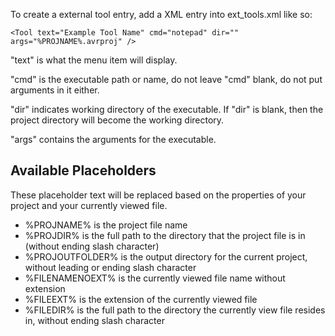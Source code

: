 To create a external tool entry, add a XML entry into ext\_tools.xml like so:

```
<Tool text="Example Tool Name" cmd="notepad" dir="" args="%PROJNAME%.avrproj" />
```

"text" is what the menu item will display.

"cmd" is the executable path or name, do not leave "cmd" blank, do not put arguments in it either.

"dir" indicates working directory of the executable. If "dir" is blank, then the project directory will become the working directory.

"args" contains the arguments for the executable.

## Available Placeholders ##

These placeholder text will be replaced based on the properties of your project and your currently viewed file.

  * %PROJNAME% is the project file name
  * %PROJDIR% is the full path to the directory that the project file is in (without ending slash character)
  * %PROJOUTFOLDER% is the output directory for the current project, without leading or ending slash character
  * %FILENAMENOEXT% is the currently viewed file name without extension
  * %FILEEXT% is the extension of the currently viewed file
  * %FILEDIR% is the full path to the directory the currently view file resides in, without ending slash character